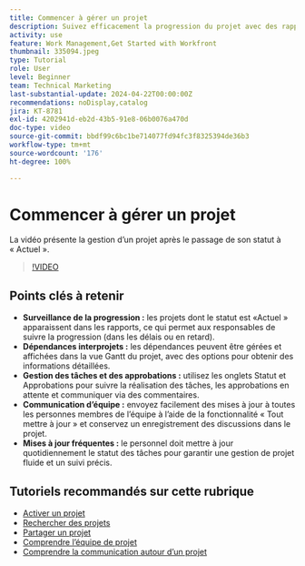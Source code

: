 ```yaml
---
title: Commencer à gérer un projet
description: Suivez efficacement la progression du projet avec des rapports, gérez les dépendances par le biais des vues Gantt, surveillez les tâches et les approbations, améliorez la communication de l’équipe et assurez des workflows fluides avec des mises à jour fréquentes.
activity: use
feature: Work Management,Get Started with Workfront
thumbnail: 335094.jpeg
type: Tutorial
role: User
level: Beginner
team: Technical Marketing
last-substantial-update: 2024-04-22T00:00:00Z
recommendations: noDisplay,catalog
jira: KT-8781
exl-id: 4202941d-eb2d-43b5-91e8-06b0076a470d
doc-type: video
source-git-commit: bbdf99c6bc1be714077fd94fc3f8325394de36b3
workflow-type: tm+mt
source-wordcount: '176'
ht-degree: 100%

---
```


# Commencer à gérer un projet

La vidéo présente la gestion d’un projet après le passage de son statut à « Actuel ».

>[!VIDEO](https://video.tv.adobe.com/v/335094/?quality=12&learn=on&enablevpops=1)

## Points clés à retenir

* **Surveillance de la progression :** les projets dont le statut est «Actuel » apparaissent dans les rapports, ce qui permet aux responsables de suivre la progression (dans les délais ou en retard).
* **Dépendances interprojets :** les dépendances peuvent être gérées et affichées dans la vue Gantt du projet, avec des options pour obtenir des informations détaillées.
* **Gestion des tâches et des approbations :** utilisez les onglets Statut et Approbations pour suivre la réalisation des tâches, les approbations en attente et communiquer via des commentaires.
* **Communication d’équipe :** envoyez facilement des mises à jour à toutes les personnes membres de l’équipe à l’aide de la fonctionnalité « Tout mettre à jour » et conservez un enregistrement des discussions dans le projet.
* **Mises à jour fréquentes :** le personnel doit mettre à jour quotidiennement le statut des tâches pour garantir une gestion de projet fluide et un suivi précis.


## Tutoriels recommandés sur cette rubrique

* [Activer un projet](/help/manage-work/projects/take-a-project-live.md)
* [Rechercher des projets](/help/manage-work/projects/find-projects.md)
* [Partager un projet](/help/manage-work/projects/share-a-project.md)
* [Comprendre l’équipe de projet](/help/manage-work/projects/understand-the-project-team.md)
* [Comprendre la communication autour d’un projet](/help/manage-work/projects/understand-project-communication.md)
